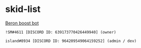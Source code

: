 # skid-list

[Beron boost bot](https://github.com/CrackerXenos/Beron-Discord-Boost-Tool)
```
!SM#4611 [DISCORD ID: 639173770426449940] (owner)

island#8934 [DISCORD ID: 964209549064159252] (admin / dev)
```
